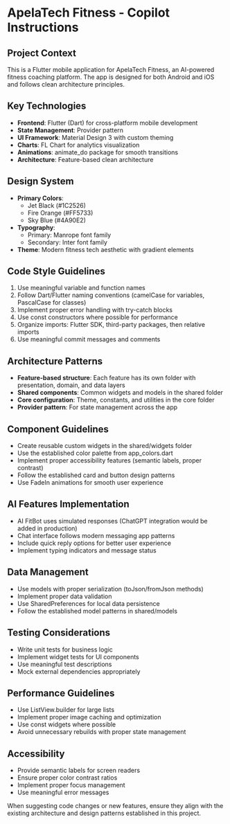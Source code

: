 # ApelaTech Fitness - Copilot Instructions

<!-- Use this file to provide workspace-specific custom instructions to Copilot. For more details, visit https://code.visualstudio.com/docs/copilot/copilot-customization#_use-a-githubcopilotinstructionsmd-file -->

## Project Context
This is a Flutter mobile application for ApelaTech Fitness, an AI-powered fitness coaching platform. The app is designed for both Android and iOS and follows clean architecture principles.

## Key Technologies
- **Frontend**: Flutter (Dart) for cross-platform mobile development
- **State Management**: Provider pattern
- **UI Framework**: Material Design 3 with custom theming
- **Charts**: FL Chart for analytics visualization
- **Animations**: animate_do package for smooth transitions
- **Architecture**: Feature-based clean architecture

## Design System
- **Primary Colors**: 
  - Jet Black (#1C2526)
  - Fire Orange (#FF5733) 
  - Sky Blue (#4A90E2)
- **Typography**: 
  - Primary: Manrope font family
  - Secondary: Inter font family
- **Theme**: Modern fitness tech aesthetic with gradient elements

## Code Style Guidelines
1. Use meaningful variable and function names
2. Follow Dart/Flutter naming conventions (camelCase for variables, PascalCase for classes)
3. Implement proper error handling with try-catch blocks
4. Use const constructors where possible for performance
5. Organize imports: Flutter SDK, third-party packages, then relative imports
6. Use meaningful commit messages and comments

## Architecture Patterns
- **Feature-based structure**: Each feature has its own folder with presentation, domain, and data layers
- **Shared components**: Common widgets and models in the shared folder
- **Core configuration**: Theme, constants, and utilities in the core folder
- **Provider pattern**: For state management across the app

## Component Guidelines
- Create reusable custom widgets in the shared/widgets folder
- Use the established color palette from app_colors.dart
- Implement proper accessibility features (semantic labels, proper contrast)
- Follow the established card and button design patterns
- Use FadeIn animations for smooth user experience

## AI Features Implementation
- AI FitBot uses simulated responses (ChatGPT integration would be added in production)
- Chat interface follows modern messaging app patterns
- Include quick reply options for better user experience
- Implement typing indicators and message status

## Data Management
- Use models with proper serialization (toJson/fromJson methods)
- Implement proper data validation
- Use SharedPreferences for local data persistence
- Follow the established model patterns in shared/models

## Testing Considerations
- Write unit tests for business logic
- Implement widget tests for UI components
- Use meaningful test descriptions
- Mock external dependencies appropriately

## Performance Guidelines
- Use ListView.builder for large lists
- Implement proper image caching and optimization
- Use const widgets where possible
- Avoid unnecessary rebuilds with proper state management

## Accessibility
- Provide semantic labels for screen readers
- Ensure proper color contrast ratios
- Implement proper focus management
- Use meaningful error messages

When suggesting code changes or new features, ensure they align with the existing architecture and design patterns established in this project.
